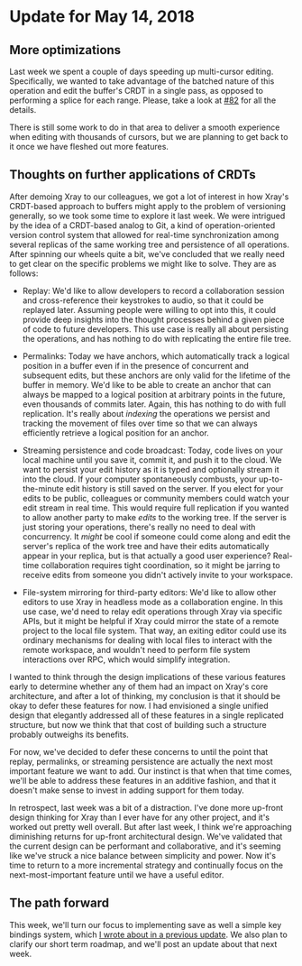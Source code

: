 # Update for May 14, 2018

## More optimizations

Last week we spent a couple of days speeding up multi-cursor editing. Specifically, we wanted to take advantage of the batched nature of this operation and edit the buffer's CRDT in a single pass, as opposed to performing a splice for each range. Please, take a look at [#82](https://github.com/atom/xray/pull/82) for all the details. 

There is still some work to do in that area to deliver a smooth experience when editing with thousands of cursors, but we are planning to get back to it once we have fleshed out more features.

## Thoughts on further applications of CRDTs

After demoing Xray to our colleagues, we got a lot of interest in how Xray's CRDT-based approach to buffers might apply to the problem of versioning generally, so we took some time to explore it last week. We were intrigued by the idea of a CRDT-based analog to Git, a kind of operation-oriented version control system that allowed for real-time synchronization among several replicas of the same working tree and persistence of all operations. After spinning our wheels quite a bit, we've concluded that we really need to get clear on the specific problems we might like to solve. They are as follows:

* Replay: We'd like to allow developers to record a collaboration session and cross-reference their keystrokes to audio, so that it could be replayed later. Assuming people were willing to opt into this, it could provide deep insights into the thought processes behind a given piece of code to future developers. This use case is really all about persisting the operations, and has nothing to do with replicating the entire file tree.

* Permalinks: Today we have anchors, which automatically track a logical position in a buffer even if in the presence of concurrent and subsequent edits, but these anchors are only valid for the lifetime of the buffer in memory. We'd like to be able to create an anchor that can always be mapped to a logical position at arbitrary points in the future, even thousands of commits later. Again, this has nothing to do with full replication. It's really about *indexing* the operations we persist and tracking the movement of files over time so that we can always efficiently retrieve a logical position for an anchor.

* Streaming persistence and code broadcast: Today, code lives on your local machine until you save it, commit it, and push it to the cloud. We want to persist your edit history as it is typed and optionally stream it into the cloud. If your computer spontaneously combusts, your up-to-the-minute edit history is still saved on the server. If you elect for your edits to be public, colleagues or community members could watch your edit stream in real time. This would require full replication if you wanted to allow another party to make *edits* to the working tree. If the server is just storing your operations, there's really no need to deal with concurrency. It *might* be cool if someone could come along and edit the server's replica of the work tree and have their edits automatically appear in your replica, but is that actually a good user experience? Real-time collaboration requires tight coordination, so it might be jarring to receive edits from someone you didn't actively invite to your workspace.

* File-system mirroring for third-party editors: We'd like to allow other editors to use Xray in headless mode as a collaboration engine. In this use case, we'd need to relay edit operations through Xray via specific APIs, but it might be helpful if Xray could mirror the state of a remote project to the local file system. That way, an exiting editor could use its ordinary mechanisms for dealing with local files to interact with the remote workspace, and wouldn't need to perform file system interactions over RPC, which would simplify integration.

I wanted to think through the design implications of these various features early to determine whether any of them had an impact on Xray's core architecture, and after a lot of thinking, my conclusion is that it should be okay to defer these features for now. I had envisioned a single unified design that elegantly addressed all of these features in a single replicated structure, but now we think that that cost of building such a structure probably outweighs its benefits.

For now, we've decided to defer these concerns to until the point that replay, permalinks, or streaming persistence are actually the next most important feature we want to add. Our instinct is that when that time comes, we'll be able to address these features in an additive fashion, and that it doesn't make sense to invest in adding support for them today.

In retrospect, last week was a bit of a distraction. I've done more up-front design thinking for Xray than I ever have for any other project, and it's worked out pretty well overall. But after last week, I think we're approaching diminishing returns for up-front architectural design. We've validated that the current design can be performant and collaborative, and it's seeming like we've struck a nice balance between simplicity and power. Now it's time to return to a more incremental strategy and continually focus on the next-most-important feature until we have a useful editor.

## The path forward

This week, we'll turn our focus to implementing save as well a simple key bindings system, which [I wrote about in a previous update](2018_03_26.md#thoughts-on-key-bindings-and-actions). We also plan to clarify our short term roadmap, and we'll post an update about that next week.
